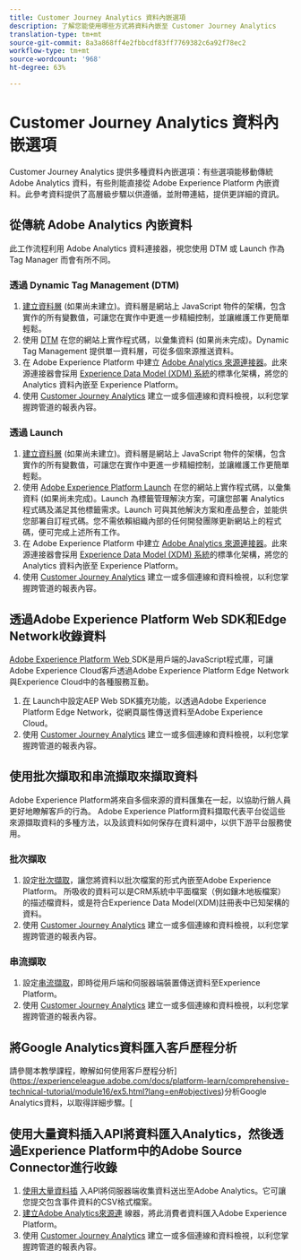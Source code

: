 ```yaml
---
title: Customer Journey Analytics 資料內嵌選項
description: 了解您能使用哪些方式將資料內嵌至 Customer Journey Analytics
translation-type: tm+mt
source-git-commit: 8a3a868ff4e2fbbcdf83ff7769382c6a92f78ec2
workflow-type: tm+mt
source-wordcount: '968'
ht-degree: 63%

---
```



# Customer Journey Analytics 資料內嵌選項

Customer Journey Analytics 提供多種資料內嵌選項：有些選項能移動傳統 Adobe Analytics 資料，有些則能直接從 Adobe Experience Platform 內嵌資料。此參考資料提供了高層級步驟以供遵循，並附帶連結，提供更詳細的資訊。

## 從傳統 Adobe Analytics 內嵌資料

此工作流程利用 Adobe Analytics 資料連接器，視您使用 DTM 或 Launch 作為 Tag Manager 而會有所不同。

### 透過 Dynamic Tag Management (DTM)

1. [建立資料層](https://docs.adobe.com/content/help/zh-Hant/analytics/implementation/prepare/data-layer.html) (如果尚未建立)。資料層是網站上 JavaScript 物件的架構，包含實作的所有變數值，可讓您在實作中更進一步精細控制，並讓維護工作更簡單輕鬆。
1. 使用 [DTM](https://docs.adobe.com/content/help/zh-Hant/analytics/implementation/other/dtm/dtm-implementation-overview.html) 在您的網站上實作程式碼，以彙集資料 (如果尚未完成)。Dynamic Tag Management 提供單一資料層，可從多個來源推送資料。
1. 在 Adobe Experience Platform 中建立 [Adobe Analytics 來源連接器](https://docs.adobe.com/content/help/zh-Hant/experience-platform/sources/ui-tutorials/create/adobe-applications/analytics.html)。此來源連接器會採用 [Experience Data Model (XDM) 系統](https://docs.adobe.com/content/help/zh-Hant/experience-platform/xdm/home.html)的標準化架構，將您的 Analytics 資料內嵌至 Experience Platform。
1. 使用 [Customer Journey Analytics](https://docs.adobe.com/content/help/zh-Hant/analytics-platform/using/cja-overview/cja-getting-started.html) 建立一或多個連線和資料檢視，以利您掌握跨管道的報表內容。

### 透過 Launch

1. [建立資料層](https://docs.adobe.com/content/help/en/analytics/implementation/prepare/data-layer.html) (如果尚未建立)。資料層是網站上 JavaScript 物件的架構，包含實作的所有變數值，可讓您在實作中更進一步精細控制，並讓維護工作更簡單輕鬆。
1. 使用 [Adobe Experience Platform Launch](https://docs.adobe.com/content/help/zh-Hant/analytics/implementation/launch/overview.html) 在您的網站上實作程式碼，以彙集資料 (如果尚未完成)。Launch 為標籤管理解決方案，可讓您部署 Analytics 程式碼及滿足其他標籤需求。Launch 可與其他解決方案和產品整合，並能供您部署自訂程式碼。您不需依賴組織內部的任何開發團隊更新網站上的程式碼，便可完成上述所有工作。
1. 在 Adobe Experience Platform 中建立 [Adobe Analytics 來源連接器](https://docs.adobe.com/content/help/en/experience-platform/sources/ui-tutorials/create/adobe-applications/analytics.html)。此來源連接器會採用 [Experience Data Model (XDM) 系統](https://docs.adobe.com/content/help/en/experience-platform/xdm/home.html)的標準化架構，將您的 Analytics 資料內嵌至 Experience Platform。
1. 使用 [Customer Journey Analytics](https://docs.adobe.com/content/help/en/analytics-platform/using/cja-overview/cja-getting-started.html) 建立一或多個連線和資料檢視，以利您掌握跨管道的報表內容。

## 透過Adobe Experience Platform Web SDK和Edge Network收錄資料

[Adobe Experience Platform Web ](https://experienceleague.adobe.com/docs/experience-platform/edge/home.html?lang=en) SDK是用戶端的JavaScript程式庫，可讓Adobe Experience Cloud客戶透過Adobe Experience Platform Edge Network與Experience Cloud中的各種服務互動。

1. [在](https://experienceleague.adobe.com/docs/launch/using/extensions-ref/adobe-extension/aep-extension/overview.html?lang=en#configure-the-aep-web-sdk-extension) Launch中設定AEP Web SDK擴充功能，以透過Adobe Experience Platform Edge Network，從網頁屬性傳送資料至Adobe Experience Cloud。
1. 使用 [Customer Journey Analytics](https://docs.adobe.com/content/help/en/analytics-platform/using/cja-overview/cja-getting-started.html) 建立一或多個連線和資料檢視，以利您掌握跨管道的報表內容。

## 使用批次擷取和串流擷取來擷取資料

Adobe Experience Platform將來自多個來源的資料匯集在一起，以協助行銷人員更好地瞭解客戶的行為。 Adobe Experience Platform資料擷取代表平台從這些來源擷取資料的多種方法，以及該資料如何保存在資料湖中，以供下游平台服務使用。

### 批次擷取

1. 設定[批次擷取](https://experienceleague.adobe.com/docs/experience-platform/ingestion/batch/overview.html?lang=en#batch)，讓您將資料以批次檔案的形式內嵌至Adobe Experience Platform。 所吸收的資料可以是CRM系統中平面檔案（例如鑲木地板檔案）的描述檔資料，或是符合Experience Data Model(XDM)註冊表中已知架構的資料。
1. 使用 [Customer Journey Analytics](https://docs.adobe.com/content/help/en/analytics-platform/using/cja-overview/cja-getting-started.html) 建立一或多個連線和資料檢視，以利您掌握跨管道的報表內容。

### 串流擷取

1. 設定[串流擷取](https://experienceleague.adobe.com/docs/experience-platform/ingestion/streaming/overview.html?lang=en#streaming)，即時從用戶端和伺服器端裝置傳送資料至Experience Platform。
1. 使用 [Customer Journey Analytics](https://docs.adobe.com/content/help/en/analytics-platform/using/cja-overview/cja-getting-started.html) 建立一或多個連線和資料檢視，以利您掌握跨管道的報表內容。

## 將Google Analytics資料匯入客戶歷程分析

請參閱本教學課程，瞭解如何使用客戶歷程分析](https://experienceleague.adobe.com/docs/platform-learn/comprehensive-technical-tutorial/module16/ex5.html?lang=en#objectives)分析Google Analytics資料，以取得詳細步驟。[

## 使用大量資料插入API將資料匯入Analytics，然後透過Experience Platform中的Adobe Source Connector進行收錄

1. [使用大量資料插](https://www.adobe.io/apis/experiencecloud/analytics/docs.html#!AdobeDocs/analytics-2.0-apis/master/bdia.md) 入API將伺服器端收集資料送出至Adobe Analytics。它可讓您提交包含事件資料的CSV格式檔案。
1. [建立Adobe Analytics來源連](https://experienceleague.adobe.com/docs/experience-platform/sources/ui-tutorials/create/adobe-applications/analytics.html?lang=en) 線器，將此消費者資料匯入Adobe Experience Platform。
1. 使用 [Customer Journey Analytics](https://docs.adobe.com/content/help/en/analytics-platform/using/cja-overview/cja-getting-started.html) 建立一或多個連線和資料檢視，以利您掌握跨管道的報表內容。